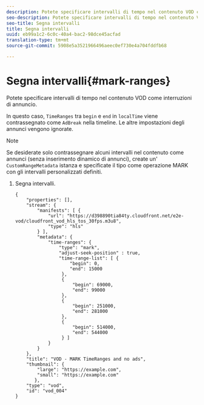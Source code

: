 ```yaml
---
description: Potete specificare intervalli di tempo nel contenuto VOD come interruzioni di annuncio.
seo-description: Potete specificare intervalli di tempo nel contenuto VOD come interruzioni di annuncio.
seo-title: Segna intervalli
title: Segna intervalli
uuid: eb99a1c2-6c0c-40a4-bac2-98dce45acfad
translation-type: tm+mt
source-git-commit: 5908e5a3521966496aeec0ef730e4a704fddfb68

---
```



# Segna intervalli{#mark-ranges}

Potete specificare intervalli di tempo nel contenuto VOD come interruzioni di annuncio.

In questo caso, `TimeRanges` tra `begin` e `end` in `localTime` viene contrassegnato come `AdBreak` nella timeline. Le altre impostazioni degli annunci vengono ignorate.

>[!NOTE]
>
>Se desiderate solo contrassegnare alcuni intervalli nel contenuto come annunci (senza inserimento dinamico di annunci), create un&#39; `CustomRangeMetadata` istanza e specificate il tipo come operazione MARK con gli intervalli personalizzati definiti.

1. Segna intervalli.

   ```
   {   
       "properties": [],
       "stream": {
           "manifests": [ {
               "url": "https://d398890tia84ty.cloudfront.net/e2e-vod/cloudfront_vod_hls_tos_30fps.m3u8",
               "type": "hls"
           } ],
           "metadata": {
               "time-ranges": {
                   "type": "mark",
                   "adjust-seek-position" : true,   
                   "time-range-list": [ {
                       "begin": 0,
                       "end": 15000
                    },
                    {
                        "begin": 69000,
                        "end": 99000
                    },
                    {
                        "begin": 251000,
                        "end": 281000
                    },
                    {
                        "begin": 514000,
                        "end": 544000
                    } ]
               }
           }           
       },   
       "title": "VOD - MARK TimeRanges and no ads",
       "thumbnail": {
           "large": "https://example.com",
           "small": "https://example.com"
          },
       "type": "vod",
       "id": "vod_004"
   }
   ```

